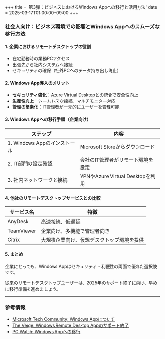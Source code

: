 +++
title = '第3弾：ビジネスにおけるWindows Appへの移行と活用方法'
date = 2025-03-17T01:00:00+09:00
+++


### 社会人向け：ビジネス環境での影響とWindows Appへのスムーズな移行方法

#### 1. 企業におけるリモートデスクトップの役割
- 在宅勤務時の業務PCアクセス
- 出張先から社内システムへ接続
- セキュリティの確保（社外PCへのデータ持ち出し防止）

#### 2. Windows App導入のメリット
- **セキュリティ強化**：Azure Virtual Desktopとの統合で安全性向上
- **生産性向上**：シームレスな接続、マルチモニター対応
- **管理の簡素化**：IT管理者が一元的にユーザーを管理可能

#### 3. Windows Appへの移行手順（企業向け）
| ステップ | 内容 |
|----------|------|
| 1. Windows Appのインストール | Microsoft Storeからダウンロード |
| 2. IT部門の設定確認 | 会社のIT管理者がリモート環境を設定 |
| 3. 社内ネットワークと接続 | VPNやAzure Virtual Desktopを利用 |

#### 4. 他社のリモートデスクトップサービスとの比較
| サービス名 | 特徴 |
|------------|------|
| AnyDesk | 高速接続、低遅延 |
| TeamViewer | 企業向け、多機能で管理者向き |
| Citrix | 大規模企業向け、仮想デスクトップ環境を提供 |

#### 5. まとめ
企業にとっても、Windows Appはセキュリティ・利便性の両面で優れた選択肢です。

従来のリモートデスクトップユーザーは、2025年のサポート終了に向け、早めに移行準備を進めましょう。

---

### 参考情報
- [Microsoft Tech Community: Windows Appについて](https://techcommunity.microsoft.com/blog/windows-itpro-blog/windows-app-to-replace-remote-desktop-app-for-windows/4390893)
- [The Verge: Windows Remote Desktop Appのサポート終了](https://www.theverge.com/news/627483/microsoft-remote-desktop-windows-app-replacement)
- [PC Watch: Windows Appへの移行](https://pc.watch.impress.co.jp/docs/news/1669353.html)

